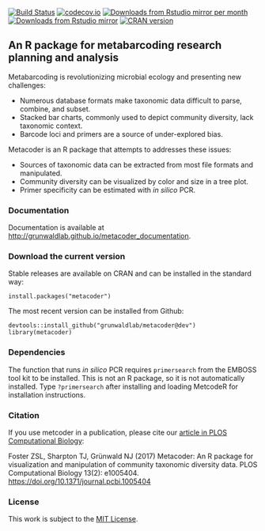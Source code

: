 [![Build Status](https://travis-ci.org/grunwaldlab/metacoder.png?branch=master)](https://travis-ci.org/grunwaldlab/metacoder?branch=master) [![codecov.io](https://codecov.io/github/grunwaldlab/metacoder/coverage.svg?branch=master)](https://codecov.io/github/grunwaldlab/metacoder?branch=master)
[![Downloads from Rstudio mirror per month](http://cranlogs.r-pkg.org/badges/metacoder)](http://www.r-pkg.org/pkg/metacoder)
[![Downloads from Rstudio mirror](http://cranlogs.r-pkg.org/badges/grand-total/metacoder)](http://www.r-pkg.org/pkg/metacoder)
[![CRAN version](http://www.r-pkg.org/badges/version/metacoder)](http://cran.r-project.org/package=metacoder)


An R package for metabarcoding research planning and analysis
-------------------------------------------------------------

Metabarcoding is revolutionizing microbial ecology and presenting new challenges:

-   Numerous database formats make taxonomic data difficult to parse, combine, and subset.
-   Stacked bar charts, commonly used to depict community diversity, lack taxonomic context.
-   Barcode loci and primers are a source of under-explored bias.

Metacoder is an R package that attempts to addresses these issues:

-   Sources of taxonomic data can be extracted from most file formats and manipulated.
-   Community diversity can be visualized by color and size in a tree plot.
-   Primer specificity can be estimated with *in silico* PCR.

### Documentation

Documentation is available at <http://grunwaldlab.github.io/metacoder_documentation>.

### Download the current version

Stable releases are available on CRAN and can be installed in the standard way:

    install.packages("metacoder")

The most recent version can be installed from Github:

    devtools::install_github("grunwaldlab/metacoder@dev")
    library(metacoder)
    

### Dependencies

The function that runs *in silico* PCR requires `primersearch` from the EMBOSS tool kit to be installed. This is not an R package, so it is not automatically installed. Type `?primersearch` after installing and loading MetcodeR for installation instructions.

### Citation

If you use metcoder in a publication, please cite our [article in PLOS Computational Biology](http://journals.plos.org/ploscompbiol/article?id=10.1371/journal.pcbi.1005404):

Foster ZSL, Sharpton TJ, Grünwald NJ (2017) Metacoder: An R package for visualization and manipulation of community taxonomic diversity data. PLOS Computational Biology 13(2): e1005404. https://doi.org/10.1371/journal.pcbi.1005404

### License

This work is subject to the [MIT License](https://github.com/grunwaldlab/metacoder/blob/master/LICENSE).
